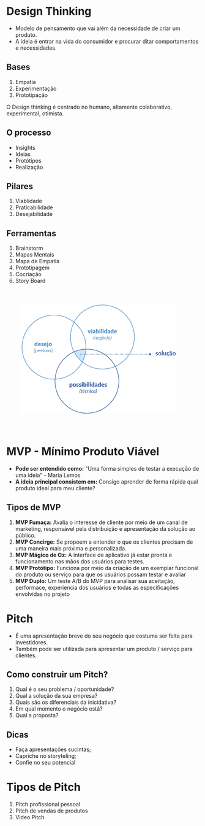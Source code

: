 # Design Thinking
- Modelo de pensamento que vai além da necessidade de criar um produto.
- A ideia é entrar na vida do consumidor e procurar ditar comportamentos e necessidades.

## Bases
1. Empatia
2. Experimentação
3. Prototipação

O Design thinking é centrado no humano, altamente colaborativo, experimental, otimista.

## O processo
- Insights 
- Ideias
- Protótipos
- Realização

## Pilares
1. Viablidade
2. Praticabilidade
3. Desejabilidade

## Ferramentas
1. Brainstorm
2. Mapas Mentais
3. Mapa de Empatia
4. Prototipagem
5. Cocriação
6. Story Board

<img src="./img/pilares-do-design-thinking.png" width="80%" style="margin: 40px">


# MVP - Mínimo Produto Viável
- **Pode ser entendido como:** "Uma forma simples de testar a execução de uma ideia" - Maria Lemos
- **A ideia principal consistem em:** Consigo aprender de forma rápida qual produto ideal para meu cliente?

## Tipos de MVP
1. **MVP Fumaça:** Avalia o interesse de cliente por meio de um canal de marketing, responsável pela distribuição e apresentação da solução ao público.
2. **MVP Concirge:** Se propoem a entender o que os clientes precisam de uma maneira mais próxima e personalizada.
3. **MVP Mágico de Oz:** A interface de aplicativo já estar pronta e funcionamento nas mãos dos usuários para testes.
4. **MVP Protótipo:** Funciona por meio da criação de um exemplar funcional do produto ou serviço para que os usuários possam testar e avaliar
5. **MVP Duplo:** Um teste A/B do MVP para analisar sua aceitação, performace, experiencia dos usuários e todas as especificações envolvidas no projeto

# Pitch
- É uma apresentação breve do seu negócio que costuma ser feita para investidores.
- Também pode ser utilizada para apresentar um produto / serviço para clientes.

## Como construir um Pitch?
1. Qual é o seu problema / oportunidade?
2. Qual a solução da sua empresa?
3. Quais são os diferenciais da inicidativa?
4. Em qual momento o negócio está?
5. Qual a proposta?

## Dicas
- Faça apresentações sucintas;
- Capriche no storyteling;
- Confie no seu potencial

# Tipos de Pitch
1. Pitch profissional pessoal
2. Pitch de vendas de produtos
3. Video Pitch